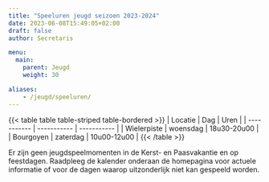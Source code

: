 ```yaml
---
title: "Speeluren jeugd seizoen 2023-2024"
date: 2023-06-08T15:49:05+02:00
draft: false
author: Secretaris

menu:
  main:
    parent: Jeugd
    weight: 30

aliases:
    - /jeugd/speeluren/   
---
```


{{< table table table-striped table-bordered >}}
| Locatie      | Dag | Uren | 
| ----------- | ----------- | ----------- |
| Wielerpiste | woensdag | 18u30-20u00 | 
| Bourgoyen    | zaterdag        | 10u00-12u00 | 
{{< /table >}}



Er zijn geen jeugdspeelmomenten in de Kerst- en Paasvakantie en op feestdagen. Raadpleeg de kalender onderaan de homepagina voor actuele informatie of voor de dagen waarop uitzonderlijk niet kan gespeeld worden. 

